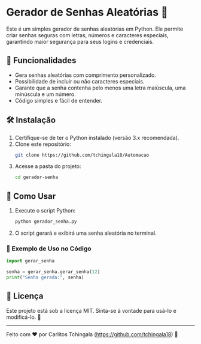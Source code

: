 # Gerador de Senhas Aleatórias 🔐

Este é um simples gerador de senhas aleatórias em Python. Ele permite criar senhas seguras com letras, números e caracteres especiais, garantindo maior segurança para seus logins e credenciais.

## 🚀 Funcionalidades

- Gera senhas aleatórias com comprimento personalizado.
- Possibilidade de incluir ou não caracteres especiais.
- Garante que a senha contenha pelo menos uma letra maiúscula, uma minúscula e um número.
- Código simples e fácil de entender.

## 🛠️ Instalação

1. Certifique-se de ter o Python instalado (versão 3.x recomendada).
2. Clone este repositório:
   ```sh
   git clone https://github.com/tchingala18/Automacao
   ```
3. Acesse a pasta do projeto:
   ```sh
   cd gerador-senha
   ```

## 🏃 Como Usar

1. Execute o script Python:
   ```sh
   python gerador_senha.py
   ```
2. O script gerará e exibirá uma senha aleatória no terminal.

### 📌 Exemplo de Uso no Código

```python
import gerar_senha

senha = gerar_senha.gerar_senha(12)
print("Senha gerada:", senha)
```

## 📄 Licença

Este projeto está sob a licença MIT. Sinta-se à vontade para usá-lo e modificá-lo. 📜

---

Feito com ❤️ por Carlitos Tchingala (https://github.com/tchingala18) 🚀
```